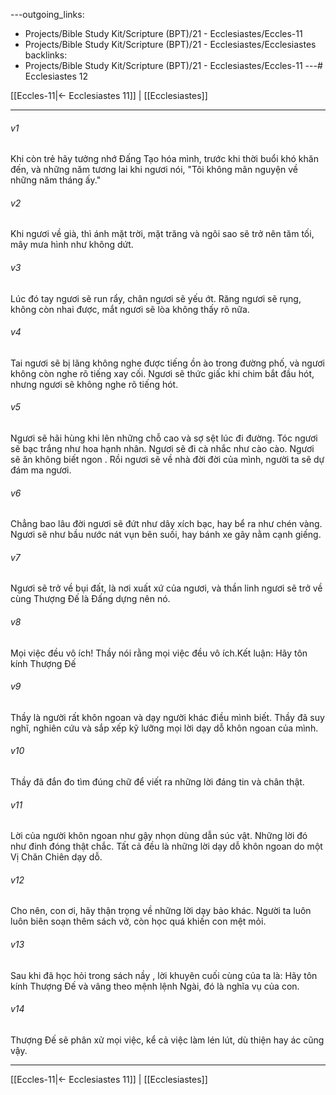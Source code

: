 ---outgoing_links:
  - Projects/Bible Study Kit/Scripture (BPT)/21 - Ecclesiastes/Eccles-11
  - Projects/Bible Study Kit/Scripture (BPT)/21 - Ecclesiastes/Ecclesiastes
backlinks:
  - Projects/Bible Study Kit/Scripture (BPT)/21 - Ecclesiastes/Eccles-11
---# Ecclesiastes 12

[[Eccles-11|← Ecclesiastes 11]] | [[Ecclesiastes]]
***



###### v1 
Khi còn trẻ hãy tưởng nhớ Đấng Tạo hóa mình, trước khi thời buổi khó khăn đến, và những năm tương lai khi ngươi nói, "Tôi không mãn nguyện về những năm tháng ấy." 

###### v2 
Khi ngươi về già, thì ánh mặt trời, mặt trăng và ngôi sao sẽ trở nên tăm tối, mây mưa hình như không dứt. 

###### v3 
Lúc đó tay ngươi sẽ run rẩy, chân ngươi sẽ yếu ớt. Răng ngươi sẽ rụng, không còn nhai được, mắt ngươi sẽ lòa không thấy rõ nữa. 

###### v4 
Tai ngươi sẽ bị lãng không nghe được tiếng ồn ào trong đường phố, và ngươi không còn nghe rõ tiếng xay cối. Ngươi sẽ thức giấc khi chim bắt đầu hót, nhưng ngươi sẽ không nghe rõ tiếng hót. 

###### v5 
Ngươi sẽ hãi hùng khi lên những chỗ cao và sợ sệt lúc đi đường. Tóc ngươi sẽ bạc trắng như hoa hạnh nhân. Ngươi sẽ đi cà nhắc như cào cào. Ngươi sẽ ăn không biết ngon . Rồi ngươi sẽ về nhà đời đời của mình, người ta sẽ dự đám ma ngươi. 

###### v6 
Chẳng bao lâu đời ngươi sẽ đứt như dây xích bạc, hay bể ra như chén vàng. Ngươi sẽ như bầu nước nát vụn bên suối, hay bánh xe gãy nằm cạnh giếng. 

###### v7 
Ngươi sẽ trở về bụi đất, là nơi xuất xứ của ngươi, và thần linh ngươi sẽ trở về cùng Thượng Đế là Đấng dựng nên nó. 

###### v8 
Mọi việc đều vô ích! Thầy nói rằng mọi việc đều vô ích.Kết luận: Hãy tôn kính Thượng Đế 

###### v9 
Thầy là người rất khôn ngoan và dạy người khác điều mình biết. Thầy đã suy nghĩ, nghiên cứu và sắp xếp kỹ lưỡng mọi lời dạy dỗ khôn ngoan của mình. 

###### v10 
Thầy đã đắn đo tìm đúng chữ để viết ra những lời đáng tin và chân thật. 

###### v11 
Lời của người khôn ngoan như gậy nhọn dùng dẫn súc vật. Những lời đó như đinh đóng thật chắc. Tất cả đều là những lời dạy dỗ khôn ngoan do một Vị Chăn Chiên dạy dỗ. 

###### v12 
Cho nên, con ơi, hãy thận trọng về những lời dạy bảo khác. Người ta luôn luôn biên soạn thêm sách vở, còn học quá khiến con mệt mỏi. 

###### v13 
Sau khi đã học hỏi trong sách nầy , lời khuyên cuối cùng của ta là: Hãy tôn kính Thượng Đế và vâng theo mệnh lệnh Ngài, đó là nghĩa vụ của con. 

###### v14 
Thượng Đế sẽ phân xử mọi việc, kể cả việc làm lén lút, dù thiện hay ác cũng vậy.

***
[[Eccles-11|← Ecclesiastes 11]] | [[Ecclesiastes]]
